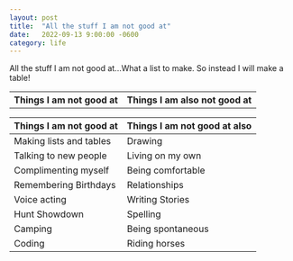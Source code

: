 ```yaml
---
layout: post
title:  "All the stuff I am not good at"
date:   2022-09-13 9:00:00 -0600
category: life
---
```


All the stuff I am not good at...What a list to make. So instead I will make a table!

<table>
  <tr>
    <th>Things I am not good at</th>
    <th>Things I am also not good at</th>
  </tr>
</table>

| Things I am not good at | Things I am not good at also |
|---|---|
| Making lists and tables | Drawing |
| Talking to new people | Living on my own |
| Complimenting myself | Being comfortable |
| Remembering Birthdays | Relationships |
| Voice acting | Writing Stories |
| Hunt Showdown | Spelling |
| Camping | Being spontaneous |
| Coding | Riding horses |
